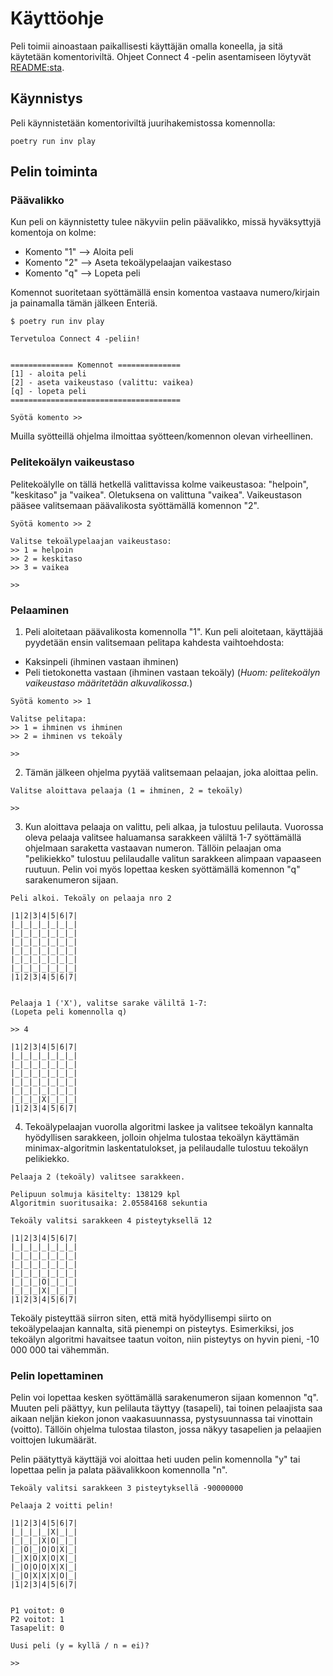 # Käyttöohje
Peli toimii ainoastaan paikallisesti käyttäjän omalla koneella, ja sitä käytetään komentoriviltä. Ohjeet Connect 4 -pelin asentamiseen löytyvät [README:sta](https://github.com/rheikkinen/tiralabra-connect4#sovelluksen-k%C3%A4ytt%C3%B6%C3%B6notto).
## Käynnistys
Peli käynnistetään komentoriviltä juurihakemistossa komennolla:
```
poetry run inv play
```
## Pelin toiminta
### Päävalikko
Kun peli on käynnistetty tulee näkyviin pelin päävalikko, missä hyväksyttyjä komentoja on kolme:
- Komento "1" --> Aloita peli
- Komento "2" --> Aseta tekoälypelaajan vaikestaso
- Komento "q" --> Lopeta peli

Komennot suoritetaan syöttämällä ensin komentoa vastaava numero/kirjain ja painamalla tämän jälkeen Enteriä.
```
$ poetry run inv play

Tervetuloa Connect 4 -peliin!


============== Komennot ==============
[1] - aloita peli
[2] - aseta vaikeustaso (valittu: vaikea)
[q] - lopeta peli
======================================

Syötä komento >> 
```
Muilla syötteillä ohjelma ilmoittaa syötteen/komennon olevan virheellinen.

### Pelitekoälyn vaikeustaso
Pelitekoälylle on tällä hetkellä valittavissa kolme vaikeustasoa: "helpoin", "keskitaso" ja "vaikea". Oletuksena on valittuna "vaikea". Vaikeustason pääsee valitsemaan päävalikosta syöttämällä komennon "2".
```
Syötä komento >> 2

Valitse tekoälypelaajan vaikeustaso:
>> 1 = helpoin
>> 2 = keskitaso
>> 3 = vaikea

>> 
```

### Pelaaminen
1. Peli aloitetaan päävalikosta komennolla "1". Kun peli aloitetaan, käyttäjää pyydetään ensin valitsemaan pelitapa kahdesta vaihtoehdosta:
- Kaksinpeli (ihminen vastaan ihminen)
- Peli tietokonetta vastaan (ihminen vastaan tekoäly)
(_Huom: pelitekoälyn vaikeustaso määritetään alkuvalikossa._)
```
Syötä komento >> 1

Valitse pelitapa:
>> 1 = ihminen vs ihminen
>> 2 = ihminen vs tekoäly

>> 
```
2. Tämän jälkeen ohjelma pyytää valitsemaan pelaajan, joka aloittaa pelin.
```
Valitse aloittava pelaaja (1 = ihminen, 2 = tekoäly)

>> 
```
3. Kun aloittava pelaaja on valittu, peli alkaa, ja tulostuu pelilauta. Vuorossa oleva pelaaja valitsee haluamansa sarakkeen väliltä 1-7 syöttämällä ohjelmaan saraketta vastaavan numeron. Tällöin pelaajan oma "pelikiekko" tulostuu pelilaudalle valitun sarakkeen alimpaan vapaaseen ruutuun. Pelin voi myös lopettaa kesken syöttämällä komennon "q" sarakenumeron sijaan.
```
Peli alkoi. Tekoäly on pelaaja nro 2

|1|2|3|4|5|6|7|
|_|_|_|_|_|_|_|
|_|_|_|_|_|_|_|
|_|_|_|_|_|_|_|
|_|_|_|_|_|_|_|
|_|_|_|_|_|_|_|
|_|_|_|_|_|_|_|
|1|2|3|4|5|6|7|


Pelaaja 1 ('X'), valitse sarake väliltä 1-7:
(Lopeta peli komennolla q)

>> 4

|1|2|3|4|5|6|7|
|_|_|_|_|_|_|_|
|_|_|_|_|_|_|_|
|_|_|_|_|_|_|_|
|_|_|_|_|_|_|_|
|_|_|_|_|_|_|_|
|_|_|_|X|_|_|_|
|1|2|3|4|5|6|7|
```
4. Tekoälypelaajan vuorolla algoritmi laskee ja valitsee tekoälyn kannalta hyödyllisen sarakkeen, jolloin ohjelma tulostaa tekoälyn käyttämän minimax-algoritmin laskentatulokset, ja pelilaudalle tulostuu tekoälyn pelikiekko.
```
Pelaaja 2 (tekoäly) valitsee sarakkeen.

Pelipuun solmuja käsitelty: 138129 kpl
Algoritmin suoritusaika: 2.05584168 sekuntia

Tekoäly valitsi sarakkeen 4 pisteytyksellä 12

|1|2|3|4|5|6|7|
|_|_|_|_|_|_|_|
|_|_|_|_|_|_|_|
|_|_|_|_|_|_|_|
|_|_|_|_|_|_|_|
|_|_|_|O|_|_|_|
|_|_|_|X|_|_|_|
|1|2|3|4|5|6|7|
```
Tekoäly pisteyttää siirron siten, että mitä hyödyllisempi siirto on tekoälypelaajan kannalta, sitä pienempi on pisteytys. Esimerkiksi, jos tekoälyn algoritmi havaitsee taatun voiton, niin pisteytys on hyvin pieni, -10 000 000 tai vähemmän.
### Pelin lopettaminen
Pelin voi lopettaa kesken syöttämällä sarakenumeron sijaan komennon "q". Muuten peli päättyy, kun pelilauta täyttyy (tasapeli), tai toinen pelaajista saa aikaan neljän kiekon jonon vaakasuunnassa, pystysuunnassa tai vinottain (voitto). Tällöin ohjelma tulostaa tilaston, jossa näkyy tasapelien ja pelaajien voittojen lukumäärät.

Pelin päätyttyä käyttäjä voi aloittaa heti uuden pelin komennolla "y" tai lopettaa pelin ja palata päävalikkoon komennolla "n".
```
Tekoäly valitsi sarakkeen 3 pisteytyksellä -90000000

Pelaaja 2 voitti pelin!

|1|2|3|4|5|6|7|
|_|_|_|_|X|_|_|
|_|_|_|X|O|_|_|
|_|O|_|O|O|X|_|
|_|X|O|X|O|X|_|
|_|O|O|O|X|X|_|
|_|O|X|X|X|O|_|
|1|2|3|4|5|6|7|


P1 voitot: 0
P2 voitot: 1
Tasapelit: 0

Uusi peli (y = kyllä / n = ei)?

>> 
```
